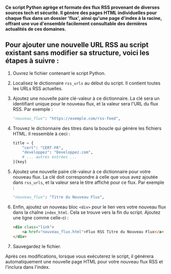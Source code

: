 **Ce script Python agrège et formate des flux RSS provenant de diverses sources tech et sécurité. Il génère des pages HTML individuelles pour chaque flux dans un dossier 'flux', ainsi qu'une page d'index à la racine, offrant une vue d'ensemble facilement consultable des dernières actualités de ces domaines.**



## Pour ajouter une nouvelle URL RSS au script existant sans modifier sa structure, voici les étapes à suivre :

1. Ouvrez le fichier contenant le script Python.

2. Localisez le dictionnaire `rss_urls` au début du script. Il contient toutes les URLs RSS actuelles.

3. Ajoutez une nouvelle paire clé-valeur à ce dictionnaire. La clé sera un identifiant unique pour le nouveau flux, et la valeur sera l'URL du flux RSS. Par exemple :
   ```python
   "nouveau_flux": "https://exemple.com/rss-feed",
   ```

4. Trouvez le dictionnaire des titres dans la boucle qui génère les fichiers HTML. Il ressemble à ceci :
   ```python
   title = {
       "cert": "CERT-FR",
       "developpez": "Developpez.com",
       # ... autres entrées ...
   }[key]
   ```

5. Ajoutez une nouvelle paire clé-valeur à ce dictionnaire pour votre nouveau flux. La clé doit correspondre à celle que vous avez ajoutée dans `rss_urls`, et la valeur sera le titre affiché pour ce flux. Par exemple :
   ```python
   "nouveau_flux": "Titre du Nouveau Flux",
   ```

6. Enfin, ajoutez un nouveau bloc `<div>` pour le lien vers votre nouveau flux dans la chaîne `index_html`. Cela se trouve vers la fin du script. Ajoutez une ligne comme celle-ci :
   ```html
   <div class="link">
       <a href="nouveau_flux.html">Flux RSS Titre du Nouveau Flux</a>
   </div>
   ```

7. Sauvegardez le fichier.

Après ces modifications, lorsque vous exécuterez le script, il générera automatiquement une nouvelle page HTML pour votre nouveau flux RSS et l'inclura dans l'index.
